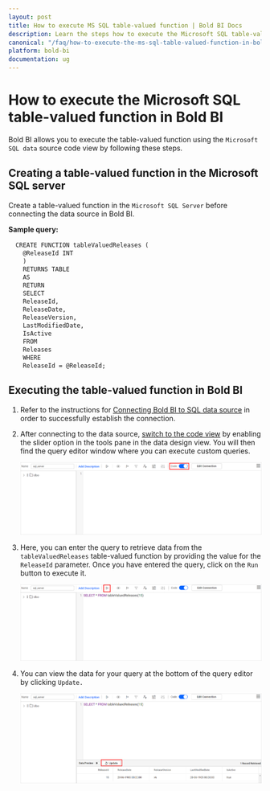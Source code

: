 ```yaml
---
layout: post
title: How to execute MS SQL table-valued function | Bold BI Docs
description: Learn the steps how to execute the Microsoft SQL table-valued function in Bold BI with MS SQL data source in embedded mode of Web designer.
canonical: "/faq/how-to-execute-the-ms-sql-table-valued-function-in-bold-bi/"
platform: bold-bi
documentation: ug
---
```


# How to execute the Microsoft SQL table-valued function in Bold BI

Bold BI allows you to execute the table-valued function using the `Microsoft SQL data` source code view by following these steps.

## Creating a table-valued function in the Microsoft SQL server

Create a table-valued function in the `Microsoft SQL Server` before connecting the data source in Bold BI. 

**Sample query:**

      CREATE FUNCTION tableValuedReleases (
        @ReleaseId INT
        )
        RETURNS TABLE
        AS
        RETURN
        SELECT
        ReleaseId,
        ReleaseDate,
        ReleaseVersion,
        LastModifiedDate,
        IsActive
        FROM
        Releases
        WHERE
        ReleaseId = @ReleaseId;

## Executing the table-valued function in Bold BI

1.	Refer to the instructions for  [Connecting Bold BI to SQL data source](/working-with-data-sources/data-connectors/ms-sql-server/#connecting-bold-bi-to-microsoft-sql-server-data-source) in order to successfully establish the connection.

2.	After connecting to the data source, [switch to the code view](/working-with-data-sources/data-connectors/ms-sql-server/#switch-to-code-view) by enabling the slider option in the tools pane in the data design view. You will then find the query editor window where you can execute custom queries.

	![Code view mode](/static/assets/faq/images/tablevalued-code-view.png#max-width=100%)
	
3.	Here, you can enter the query to retrieve data from the `tableValuedReleases` table-valued function by providing the value for the `ReleaseId` parameter. Once you have entered the query, click on the `Run` button to execute it.

	![Alter query](/static/assets/faq/images/table-valued-query.png#max-width=100%)
	
4.	You can view the data for your query at the bottom of the query editor by clicking `Update.`
    
	![Preview data](/static/assets/faq/images/table-valued-data.png#max-width=100%)
	